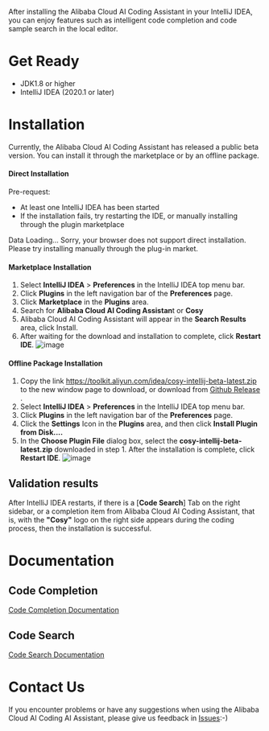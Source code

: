 After installing the Alibaba Cloud AI Coding Assistant in your IntelliJ IDEA, you can enjoy features such as intelligent code completion and code sample search in the local editor.

# Get Ready

- JDK1.8 or higher
- IntelliJ IDEA (2020.1 or later)

# Installation

Currently, the Alibaba Cloud AI Coding Assistant has released a public beta version. You can install it through the marketplace or by an offline package.

<!-- tabs:start -->

#### **Direct Installation**

Pre-request:
* At least one IntelliJ IDEA has been started
* If the installation fails, try restarting the IDE, or manually installing through the plugin marketplace

<span id='intellij-plugin-button'>Data Loading...</span>
<noscript>
Sorry, your browser does not support direct installation. Please try installing manually through the plug-in market.
</noscript>


#### **Marketplace Installation**

1. Select **IntelliJ IDEA** > **Preferences** in the IntelliJ IDEA top menu bar.
2. Click **Plugins** in the left navigation bar of the **Preferences** page.
3. Click **Marketplace** in the **Plugins** area.
4. Search for **Alibaba Cloud AI Coding Assistan**t or **Cosy**
5. Alibaba Cloud AI Coding Assistant will appear in the **Search Results** area, click Install.
6. After waiting for the download and installation to complete, click **Restart IDE**. 
![image](https://img.alicdn.com/imgextra/i4/O1CN01jERvSm1ejSAJWWgDC_!!6000000003907-0-tps-2654-1400.jpg)

#### **Offline Package Installation**

1. Copy the link <a href="https://toolkit.aliyun.com/idea/cosy-intellij-beta-latest.zip" download=“download”>https://toolkit.aliyun.com/idea/cosy-intellij-beta-latest.zip</a> to the new window page to download, or download from [Github Release](https://github.com/alibaba-cloud-toolkit/cosy/releases) .
2. Select **IntelliJ IDEA** > **Preferences** in the IntelliJ IDEA top menu bar.
3. Click **Plugins** in the left navigation bar of the **Preferences** page.
4. Click the **Settings** Icon in the **Plugins** area, and then click **Install Plugin from Disk....**
5. In the **Choose Plugin File** dialog box, select the **cosy-intellij-beta-latest.zip** downloaded in step 1. After the installation is complete, click **Restart IDE**. 
![image](https://img.alicdn.com/imgextra/i3/O1CN01hzRLdp1LACysYVSiN_!!6000000001258-2-tps-1958-616.png)

<!-- tabs:end -->

## Validation results

After IntelliJ IDEA restarts, if there is a [**Code Search**] Tab on the right sidebar, or a completion item from Alibaba Cloud AI Coding Assistant, that is, with the **"Cosy"** logo on the right side appears during the coding process, then the installation is successful.

# Documentation

## Code Completion

[Code Completion Documentation](en-us/guide/how-to-use-completion.md)

## Code Search

[Code Search Documentation](en-us/guide/how-to-use-codesearch.md)

# Contact Us

If you encounter problems or have any suggestions when using the Alibaba Cloud AI Coding AI Assistant, please give us feedback in [Issues]([https://github.com/alibaba-cloud-toolkit/cosy/issues](https://github.com/alibaba-cloud-toolkit/cosy/issues)):-)

<script>
function getQueryVariable(target_param){
    let urlHash = window.location.hash;
    let index = urlHash.indexOf("?");
    if (index < 0) {
        return "";
    }
    let query = urlHash.substring(index+1);
    let vars = query.split("&");
    for (let i = 0; i < vars.length; i++) {
        let pair = vars[i].split("=");
        if(pair[0] == target_param) {
            return pair[1];
        }
    }
    return "";
}
let dataMap = {
    "direct_install": "直接安装",
    "market_install": "插件市场安装",
    "offline_install": "离线包安装",
};
let tabValue = getQueryVariable("tab");
if (tabValue && dataMap.hasOwnProperty(tabValue)) {
    let tabs = document.querySelectorAll(".docsify-tabs__tab");
    for (let tab of tabs) {
        let tabName = tab.getAttribute("data-tab");
        if (tabName === dataMap[tabValue]) {
            tab.setAttribute("class", "docsify-tabs__tab docsify-tabs__tab--active");
        } else {
            tab.setAttribute("class", "docsify-tabs__tab");
        }
    }
}


</script>
